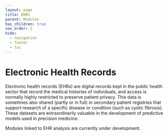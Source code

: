 ```yaml
---
layout: page
title: EHRs
parent: Modules
has_children: true
nav_order: 2
hide:
  - navigation
  - footer
  - toc
---
```


# Electronic Health Records

Electronic health records (EHRs) are digital records kept in the public health sector that record the medical histories of individuals, and access is normally highly restricted to preserve patient privacy. This data is sometimes also shared (partly or in full) in secondary patient registries that support research of a specific disease or condition (such as cystic fibrosis). These datasets are extraordinarily valuable in the development of predictive models used in precision medicine.

Modules linked to EHR analysis are currently under development. 
